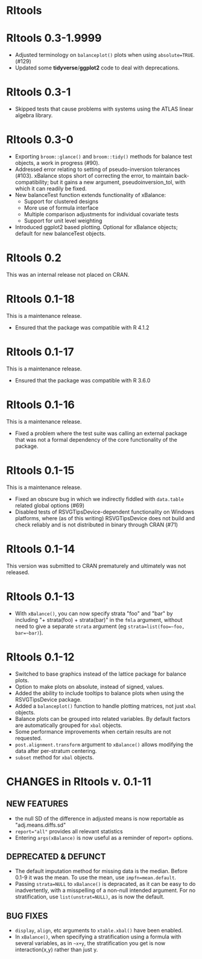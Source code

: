 # RItools

# RItools 0.3-1.9999

* Adjusted terminology on `balanceplot()` plots when using `absolute=TRUE`.
  (#129)
* Updated some **tidyverse**/**ggplot2** code to deal with deprecations.


# RItools 0.3-1

* Skipped tests that cause problems with systems using the ATLAS linear algebra
  library.

# RItools 0.3-0

* Exporting `broom::glance()` and `broom::tidy()` methods for balance test
  objects, a work in progress (#90).
* Addressed error relating to setting of pseudo-inversion tolerances (#103).
  xBalance stops short of correcting the error, to maintain
  back-compatibility; but it gains a new argument, pseudoinversion_tol, with
  which it can readily be fixed.
* New balanceTest function extends functionality of xBalance:
  * Support for clustered designs
  * More use of formula interface
  * Multiple comparison adjustments for individual covariate tests
  * Support for unit level weighting
* Introduced ggplot2 based plotting. Optional for xBalance objects; default for
  new balanceTest objects.

# RItools 0.2

This was an internal release not placed on CRAN.

# RItools 0.1-18

This is a maintenance release.

* Ensured that the package was compatible with R 4.1.2

# RItools 0.1-17

This is a maintenance release.

* Ensured that the package was compatible with R 3.6.0

# RItools 0.1-16

This is a maintenance release.

* Fixed a problem where the test suite was calling an external package that was
  not a formal dependency of the core functionality of the package.

# RItools 0.1-15

This is a maintenance release.

* Fixed an obscure bug in which we indirectly fiddled with `data.table` related
  global options (#69)
* Disabled tests of RSVGTipsDevice-dependent functionality on Windows platforms,
  where (as of this writing) RSVGTipsDevice does not build and check reliably
  and is not distributed in binary through CRAN (#71)

# RItools 0.1-14

This version was submitted to CRAN prematurely and ultimately was not released.

# RItools 0.1-13

* With `xBalance()`, you can now specify strata "foo" and "bar" by including "+
  strata(foo) + strata(bar)" in the `fmla` argument, without need to give a
  separate `strata` argument (eg `strata=list(foo=~foo, bar=~bar)`).

# RItools 0.1-12

* Switched to base graphics instead of the lattice package for balance
  plots.
* Option to make plots on absolute, instead of signed, values.
* Added the ability to include tooltips to balance plots when using
  the RSVGTipsDevice package.
* Added a `balanceplot()` function to handle plotting matrices, not just `xbal`
  objects.
* Balance plots can be grouped into related variables. By default
  factors are automatically grouped for `xbal` objects.
* Some performance improvements when certain results are not requested.
* `post.alignment.transform` argument to `xBalance()` allows modifying the data
  after per-stratum centering.
* `subset` method for `xbal` objects.

# CHANGES in RItools v. 0.1-11

## NEW FEATURES
* the null SD of the difference in adjusted means is now reportable as
  "adj.means.diffs.sd"
* `report="all"` provides all relevant statistics
* Entering `args(xBalance)` is now useful as a reminder of report= options.

## DEPRECATED & DEFUNCT
* The default imputation method for missing data is the median. Before 0.1-9 it
  was the mean. To use the mean, use `impfn=mean.default`.
* Passing `strata=NULL` to `xBalance()` is depracated, as it can be easy to do
  inadvertently, with a misspelling of a non-null intended argument. For no
  stratification, use `list(unstrat=NULL)`, as is now the default.

##  BUG FIXES
* `display`, `align`, etc arguments to `xtable.xbal()` have been enabled.
* In `xBalance()`, when specifying a stratification using a formula with several
  variables, as in `~x+y`, the stratification you get is now interaction(x,y)
  rather than just y.
